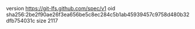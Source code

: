version https://git-lfs.github.com/spec/v1
oid sha256:2be2f90ae26f3ea656be5c8ec284c5b1ab45939457c9758d480b32dfb754031c
size 2117
